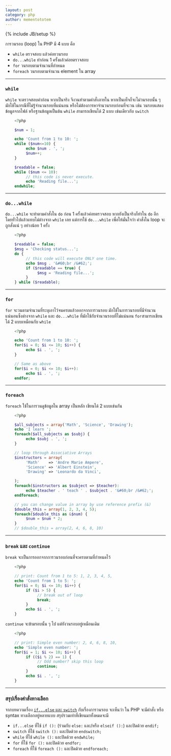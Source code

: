 ```yaml
---
layout: post
category: php
author: mementototem
---
```

{% include JB/setup %}

การวนรอบ (loop) ใน PHP มี 4 แบบ คือ

- `while` ตรวจสอบ แล้วค่อยวนรอบ
- `do...while` ทำก่อน 1 ครั้งแล้วค่อยตรวจสอบ
- `for` วนรอบตามจำนวนที่กำหนด
- `foreach` วนรอบตามจำนวน element ใน array

---

### `while`

`while` จะตรวจสอบค่าก่อน หากเป็นจริง จึงวนทำตามคำสั่งภายใน หากเป็นเท็จก็จะไม่วนรอบนั้น ๆ มักใช้ในกรณีที่ไม่รู้จำนวนรอบที่แน่นอน หรือไม่ต้องการหาจำนวนรอบก่อนที่จะวน เช่น วนรอบแสดงข้อมูลจากไฟล์ หรือฐานข้อมูลเป็นต้น `while` สามารถเขียนได้ 2 แบบ เช่นเดียวกับ `switch`

```php
    <?php

    $num = 1;

    echo 'Count from 1 to 10: ';
    while ($num<=10) {
         echo $num . ', ';
         $num++;
    }

    $readable = false;
    while ($num <= 10):
         // this code is never execute.
         echo 'Reading file...';
    endwhile;
```

---

### `do...while`

`do...while` จะทำตามคำสั่งใน `do` ก่อน 1 ครั้งแล้วค่อยตรวจสอบ หากยังเป็นจริงก็ทำใน `do` อีก โดยทั่วไปแล้วแทบไม่ต่างจาก `while` เลย แต่การใช้ `do...while` เพื่อให้มั่นใจว่า คำสั่งใน loop จะถูกสั่งแน่ ๆ อย่างน้อย 1 ครั้ง

```php
    <?php

    $readable = false;
    $msg = 'Checking status...';
    do {
         // this code will execute ONLY one time.
         echo $msg . '&#60;br /&#62;';
         if ($readable == true) {
              $msg = 'Reading file...';
         }
    } while ($readable);
```

---

### `for`

`for` จะวนตามจำนวนที่ระบุเอาไว้จนครบแล้วออกจากการวนรอบ มักใช้ในการวนรอบที่มีจำนวนแน่นอนซึ่งต่างจาก `while` และ `do...while` ที่มักใช้กับจำนวนรอบที่ไม่แน่นอน `for`สามารถเขียนได้ 2 แบบเหมือนกับ `while`

```php
    <?php

    echo 'Count from 1 to 10: ';
    for($i = 0; $i <= 10; $i++) {
         echo $i . ', ';
    }

    // Same as above
    for($i = 0; $i <= 10; $i++):
         echo $i . ', ';
    endfor;
```

---

### `foreach`

`foreach` ใช้ในการวนดูข้อมูลใน array เป็นหลัก เขียนได้ 2 แบบเช่นกัน

```php
    <?php

    $all_subjects = array('Math', 'Science', 'Drawing');
    echo 'I learn ';
    foreach($all_subjects as $subj) {
         echo $subj . ', ';
    }

    // loop through Associative Arrays
    $instructors = array(
         'Math'    => 'Andre Marie Ampere',
         'Science' => 'Albert Einstein',
         'Drawing' => 'Leonardo da Vinci',

    );
    foreach($instructors as $subject => $teacher):
         echo $teacher . ' teach ' . $subject . '&#60;br /&#62;';
    endforeach;

    // you can change value in array by use reference prefix (&)
    $double_this = array(1, 2, 3, 4, 5);
    foreach($double_this as &$num) {
         $num = $num * 2;
    }
    // $double_this = array(2, 4, 6, 8, 10)
```

---

### `break` และ `continue`

`break` จะเป็นการออกจากการวนรอบก่อนที่จะครบตามที่กำหนดไว้

```php
    <?php

    // print: Count from 1 to 5: 1, 2, 3, 4, 5, 
    echo 'Count from 1 to 5: ';
    for($i = 0; $i <= 10; $i++) {
         if ($i > 5) {
              // break out of loop
              break;
         }
         echo $i . ', ';
    }
```

`continue` จะข้ามรอบนั้น ๆ ไป แต่ยังวนรอบอยู่เหมือนเดิม

```php
    <?php

    // print: Simple even number: 2, 4, 6, 8, 10, 
    echo 'Simple even number: ';
    for($i = 1; $i <= 10; $i++) {
         if (($i % 2) == 1) {
              // Odd number? skip this loop
              continue;
         }
         echo $i . ', ';
    }
```

---

### สรุปเรื่องคำสั่งทางเลือก

จากบทความเรื่อง [`if...else` และ `switch`](/php/control-flow.html) กับเรื่องการวนรอบ จะเห็นว่า ใน PHP จะมีคำสั่ง หรือ syntax ทางเลือกอยู่หลายแบบ สรุปรวมเท่าที่เขียนมาทั้งหมดจะมี

- `if...else` ที่ใช้ `if ():` (ร่วมกับ `else:` และ/หรือ `elseif ():`) และปิดด้วย `endif;`
- `switch` ที่ใช้ `switch ():` และปิดด้วย `endswitch;`
- `while` ที่ใช้ `while ():` และปิดด้วย `endwhile;`
- `for` ที่ใช้ `for ():` และปิดด้วย `endfor;`
- `foreach` ที่ใช้ `foreach ():` และปิดด้วย `endforeach;`
